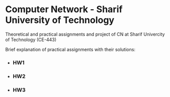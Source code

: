 # Computer Network - Sharif University of Technology 
Theoretical and practical assignments and project of CN at Sharif Univercity of Technology (CE-443)<br _>

Brief explanation of practical assignments with their solutions:

* ### HW1 ###

* ### HW2 ###

* ### HW3 ###
